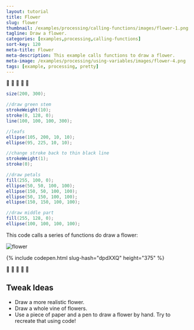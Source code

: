 ```yaml
---
layout: tutorial
title: Flower
slug: flower
thumbnail: /examples/processing/calling-functions/images/flower-1.png
tagline: Draw a flower.
categories: [examples,processing,calling-functions]
sort-key: 120
meta-title: Flower
meta-description: This example calls functions to draw a flower.
meta-image: /examples/processing/using-variables/images/flower-4.png
tags: [example, processing, pretty]
---
```


:sunflower: :hibiscus: :tulip: :bouquet: :cherry_blossom:

```java
size(200, 300);

//draw green stem
strokeWeight(10);
stroke(0, 128, 0);
line(100, 100, 100, 300);

//leafs
ellipse(105, 200, 10, 10);
ellipse(95, 225, 10, 10);

//change stroke back to thin black line
strokeWeight(1);
stroke(0);

//draw petals
fill(255, 100, 0);
ellipse(50, 50, 100, 100);
ellipse(150, 50, 100, 100);
ellipse(50, 150, 100, 100);
ellipse(150, 150, 100, 100);

//draw middle part
fill(255, 128, 0);
ellipse(100, 100, 100, 100);
```

This code calls a series of functions do draw a flower:

![flower](/examples/processing/calling-functions/images/flower-2.png)

{% include codepen.html slug-hash="dpdXXQ" height="375" %}

:sunflower: :hibiscus: :tulip: :bouquet: :cherry_blossom:

## Tweak Ideas

- Draw a more realistic flower. 
- Draw a whole vine of flowers.
- Use a piece of paper and a pen to draw a flower by hand. Try to recreate that using code!
